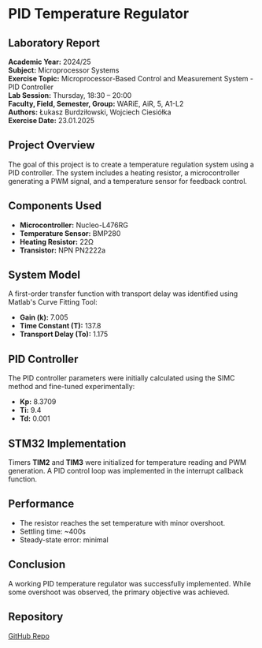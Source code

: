 # PID Temperature Regulator

## Laboratory Report
**Academic Year:** 2024/25  
**Subject:** Microprocessor Systems  
**Exercise Topic:** Microprocessor-Based Control and Measurement System - PID Controller  
**Lab Session:** Thursday, 18:30 – 20:00  
**Faculty, Field, Semester, Group:** WARiE, AiR, 5, A1-L2  
**Authors:** Łukasz Burdziłowski, Wojciech Ciesiółka  
**Exercise Date:** 23.01.2025  

## Project Overview
The goal of this project is to create a temperature regulation system using a PID controller. The system includes a heating resistor, a microcontroller generating a PWM signal, and a temperature sensor for feedback control.

## Components Used
- **Microcontroller:** Nucleo-L476RG
- **Temperature Sensor:** BMP280
- **Heating Resistor:** 22Ω
- **Transistor:** NPN PN2222a

## System Model
A first-order transfer function with transport delay was identified using Matlab's Curve Fitting Tool:
- **Gain (k):** 7.005
- **Time Constant (T):** 137.8
- **Transport Delay (To):** 1.175

## PID Controller
The PID controller parameters were initially calculated using the SIMC method and fine-tuned experimentally:
- **Kp:** 8.3709
- **Ti:** 9.4
- **Td:** 0.001

## STM32 Implementation
Timers **TIM2** and **TIM3** were initialized for temperature reading and PWM generation. A PID control loop was implemented in the interrupt callback function.

## Performance
- The resistor reaches the set temperature with minor overshoot.
- Settling time: ~400s
- Steady-state error: minimal

## Conclusion
A working PID temperature regulator was successfully implemented. While some overshoot was observed, the primary objective was achieved.

## Repository
[GitHub Repo](https://github.com/WojtekCie/PID_Temperature_Regulator)

